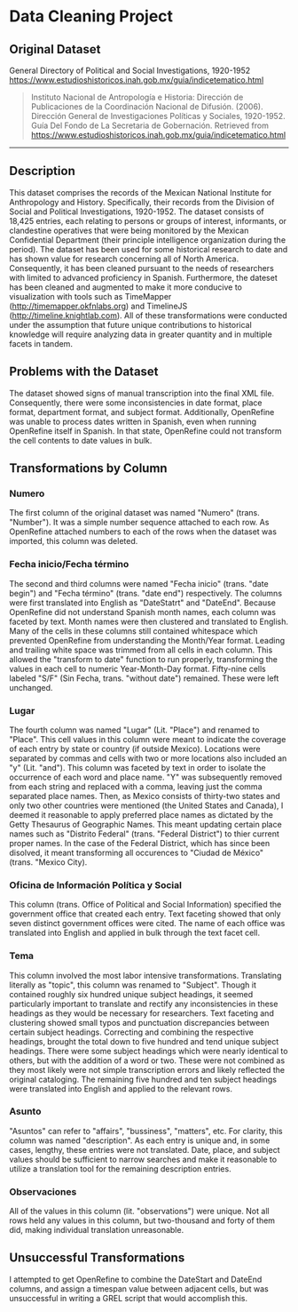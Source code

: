 # Data Cleaning Project
## Original Dataset
General Directory of Political and Social Investigations, 1920-1952
https://www.estudioshistoricos.inah.gob.mx/guia/indicetematico.html
> Instituto Nacional de Antropología e Historia: Dirección de Publicaciones de la Coordinación Nacional de Difusión. (2006). Dirección General de Investigaciones Políticas y Sociales, 1920-1952. Guía Del Fondo de La Secretaria de Gobernación. Retrieved from https://www.estudioshistoricos.inah.gob.mx/guia/indicetematico.html

-----------------------------------------------------------------------------------------------------------------------------------------
## Description
This dataset comprises the records of the Mexican National Institute for Anthropology and History. Specifically, their records from the Division of Social and Political Investigations, 1920-1952. The dataset consists of 18,425 entries, each relating to persons or groups of interest, informants, or clandestine operatives that were being monitored by the Mexican Confidential Department (their principle intelligence organization during the period). The dataset has been used for some historical research to date and has shown value for research concerning all of North America. Consequently, it has been cleaned pursuant to the needs of researchers with limited to advanced proficiency in Spanish. Furthermore, the dateset has been cleaned and augmented to make it more conducive to visualization with tools such as TimeMapper (http://timemapper.okfnlabs.org) and TimelineJS (http://timeline.knightlab.com). All of these transformations were conducted under the assumption that future unique contributions to historical knowledge will require analyzing data in greater quantity and in multiple facets in tandem.
## Problems with the Dataset
The dataset showed signs of manual transcription into the final XML file. Consequently, there were some inconsistencies in date format, place format, department format, and subject format. Additionally, OpenRefine was unable to process dates written in Spanish, even when running OpenRefine itself in Spanish. In that state, OpenRefine could not transform the cell contents to date values in bulk.
## Transformations by Column
### Numero
The first column of the original dataset was named "Numero" (trans. "Number"). It was a simple number sequence attached to each row. As OpenRefine attached numbers to each of the rows when the dataset was imported, this column was deleted.
### Fecha inicio/Fecha término
The second and third columns were named "Fecha inicio" (trans. "date begin") and "Fecha término" (trans. "date end") respectively. The columns were first translated into English as "DateStatrt" and "DateEnd". Because OpenRefine did not understand Spanish month names, each column was faceted by text. Month names were then clustered and translated to English. Many of the cells in these columns still contained whitespace which prevented OpenRefine from understanding the Month/Year format. Leading and trailing white space was trimmed from all cells in each column. This allowed the "transform to date" function to run properly, transforming the values in each cell to numeric Year-Month-Day format. Fifty-nine cells labeled "S/F" (Sin Fecha, trans. "without date") remained. These were left unchanged.
### Lugar
The fourth column was named "Lugar" (Lit. "Place") and renamed to "Place". This cell values in this column were meant to indicate the coverage of each entry by state or country (if outside Mexico). Locations were separated by commas and cells with two or more locations also included an "y" (Lit. "and"). This column was faceted by text in order to isolate the occurrence of each word and place name. "Y" was subsequently removed from each string and replaced with a comma, leaving just the comma separated place names. Then, as Mexico consists of thirty-two states and only two other countries were mentioned (the United States and Canada), I deemed it reasonable to apply preferred place names as dictated by the Getty Thesaurus of Geographic Names. This meant updating certain place names such as "Distrito Federal" (trans. "Federal District") to thier current proper names. In the case of the Federal District, which has since been disolved, it meant transforming all occurences to "Ciudad de México" (trans. "Mexico City).
### Oficina de Información Política y Social
This column (trans. Office of Political and Social Information) specified the government office that created each entry. Text faceting showed that only seven distinct government offices were cited. The name of each office was translated into English and applied in bulk through the text facet cell.
### Tema
This column involved the most labor intensive transformations. Translating literally as "topic", this column was renamed to "Subject". Though it contained roughly six hundred unique subject headings, it seemed particularly important to translate and rectify any inconsistencies in these headings as they would be necessary for researchers. Text faceting and clustering showed small typos and punctuation discrepancies between certain subject headings. Correcting and combining the respective headings, brought the total down to five hundred and tend unique subject headings. There were some subject headings which were nearly identical to others, but with the addition of a word or two. These were not combined as they most likely were not simple transcription errors and likely reflected the original cataloging. The remaining five hundred and ten subject headings were translated into English and applied to the relevant rows.
### Asunto
"Asuntos" can refer to "affairs", "bussiness", "matters", etc. For clarity, this column was named "description". As each entry is unique and, in some cases, lengthy, these entries were not translated. Date, place, and subject values should be sufficient to narrow searches and make it reasonable to utilize a translation tool for the remaining description entries.
### Observaciones
All of the values in this column (lit. "observations") were unique. Not all rows held any values in this column, but two-thousand and forty of them did, making individual translation unreasonable.
## Unsuccessful Transformations
I attempted to get OpenRefine to combine the DateStart and DateEnd columns, and assign a timespan value between adjacent cells, but was unsuccessful in writing a GREL script that would accomplish this.
